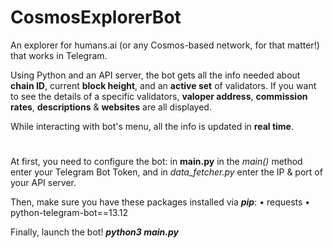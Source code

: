 # CosmosExplorerBot
An explorer for humans.ai (or any Cosmos-based network, for that matter!) that works in Telegram.

Using Python and an API server, the bot gets all the info needed about **chain ID**, current **block height**, and an **active set** of validators.
If you want to see the details of a specific validators, **valoper address**, **commission rates**, **descriptions** & **websites** are all displayed.

While interacting with bot's menu, all the info is updated in **real time**.

#

At first, you need to configure the bot: in **main.py** in the *main()* method enter your Telegram Bot Token, and in *data_fetcher.py* enter the IP & port of your API server.

Then, make sure you have these packages installed via ***pip***:
• requests
• python-telegram-bot==13.12

Finally, launch the bot!
***python3 main.py***
